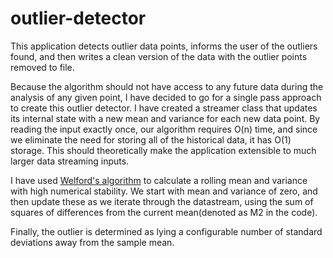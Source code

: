 # outlier-detector

This application detects outlier data points, informs the user of the outliers found, and then writes a clean version of the data with the outlier points removed to file.

Because the algorithm should not have access to any future data during the analysis of any given point, I have decided to go for a single pass approach to create this outlier detector. I have created a streamer class that updates its internal state with a new mean and variance for each new data point. By reading the input exactly once, our algorithm requires O(n) time, and since we eliminate the need for storing all of the historical data, it has O(1) storage. This should theoretically make the application extensible to much larger data streaming inputs.

I have used  [Welford's algorithm](https://www.wikiwand.com/en/Algorithms_for_calculating_variance#/) to calculate a rolling mean and variance with high numerical stability. We start with mean and variance of zero, and then update these as we iterate through the datastream, using the sum of squares of differences from the current mean(denoted as M2 in the code).

Finally, the outlier is determined as lying a configurable number of standard deviations away from the sample mean.
